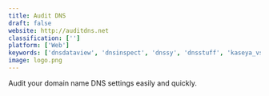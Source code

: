 ```yaml
---
title: Audit DNS
draft: false 
website: http://auditdns.net
classification: ['']
platform: ['Web']
keywords: ['dnsdataview', 'dnsinspect', 'dnssy', 'dnsstuff', 'kaseya_vsa', 'pingdom', 'pulseway', 'rbltracker', 'rapidspike', 'spf_toolbox', 'site24x7', 'solvedns', 'statusy', 'w3dt.net', 'webcron', 'intodns', 'statuspage']
image: logo.png
---
```

Audit your domain name DNS settings easily and quickly.